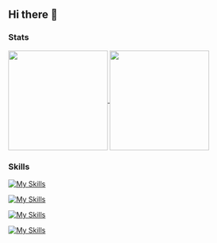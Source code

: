 ## Hi there 👋

### Stats
<a href="https://github.com/yazmani">
  <img height=200 align="center" src="https://github-readme-stats-drab-alpha-19.vercel.app/api?username=yazmani&show_icons=true&theme=transparent" />
</a>
<a href="https://github.com/yazmani">
  <img height=200 align="center" src="https://github-readme-stats-drab-alpha-19.vercel.app/api/top-langs?username=yazmani&layout=compact&langs_count=8&card_width=320&show_icons=true&theme=transparent" />
</a>

### Skills
[![My Skills](https://skillicons.dev/icons?i=dotnet,cs,git,azure,kubernetes,docker,kafka)](https://github.com/yazmani)

[![My Skills](https://skillicons.dev/icons?i=mongodb,cassandra,redis,mysql,prometheus,elasticsearch,grafana)](https://github.com/yazmani)

[![My Skills](https://skillicons.dev/icons?i=nodejs,nextjs,react,firebase,js,html,css)](https://github.com/yazmani)

[![My Skills](https://skillicons.dev/icons?i=visualstudio,vscode,sublime,obsidian)](https://github.com/yazmani)


<!--

**yazmani/yazmani** is a ✨ _special_ ✨ repository because its `README.md` (this file) appears on your GitHub profile.

Here are some ideas to get you started:

- 🔭 I’m currently working on ...
- 🌱 I’m currently learning ...
- 👯 I’m looking to collaborate on ...
- 🤔 I’m looking for help with ...
- 💬 Ask me about ...
- 📫 How to reach me: ...
- 😄 Pronouns: ...
- ⚡ Fun fact: ...
-->
